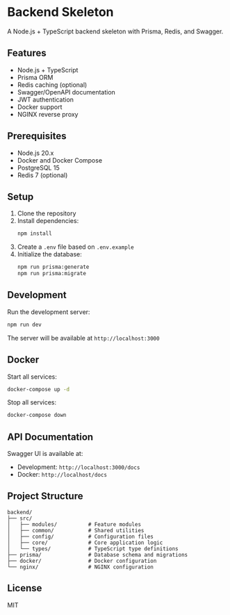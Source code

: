 # Backend Skeleton

A Node.js + TypeScript backend skeleton with Prisma, Redis, and Swagger.

## Features

- Node.js + TypeScript
- Prisma ORM
- Redis caching (optional)
- Swagger/OpenAPI documentation
- JWT authentication
- Docker support
- NGINX reverse proxy

## Prerequisites

- Node.js 20.x
- Docker and Docker Compose
- PostgreSQL 15
- Redis 7 (optional)

## Setup

1. Clone the repository
2. Install dependencies:
   ```bash
   npm install
   ```
3. Create a `.env` file based on `.env.example`
4. Initialize the database:
   ```bash
   npm run prisma:generate
   npm run prisma:migrate
   ```

## Development

Run the development server:
```bash
npm run dev
```

The server will be available at `http://localhost:3000`

## Docker

Start all services:
```bash
docker-compose up -d
```

Stop all services:
```bash
docker-compose down
```

## API Documentation

Swagger UI is available at:
- Development: `http://localhost:3000/docs`
- Docker: `http://localhost/docs`

## Project Structure

```
backend/
├── src/
│   ├── modules/          # Feature modules
│   ├── common/           # Shared utilities
│   ├── config/           # Configuration files
│   ├── core/             # Core application logic
│   └── types/            # TypeScript type definitions
├── prisma/               # Database schema and migrations
├── docker/               # Docker configuration
└── nginx/                # NGINX configuration
```

## License

MIT 

